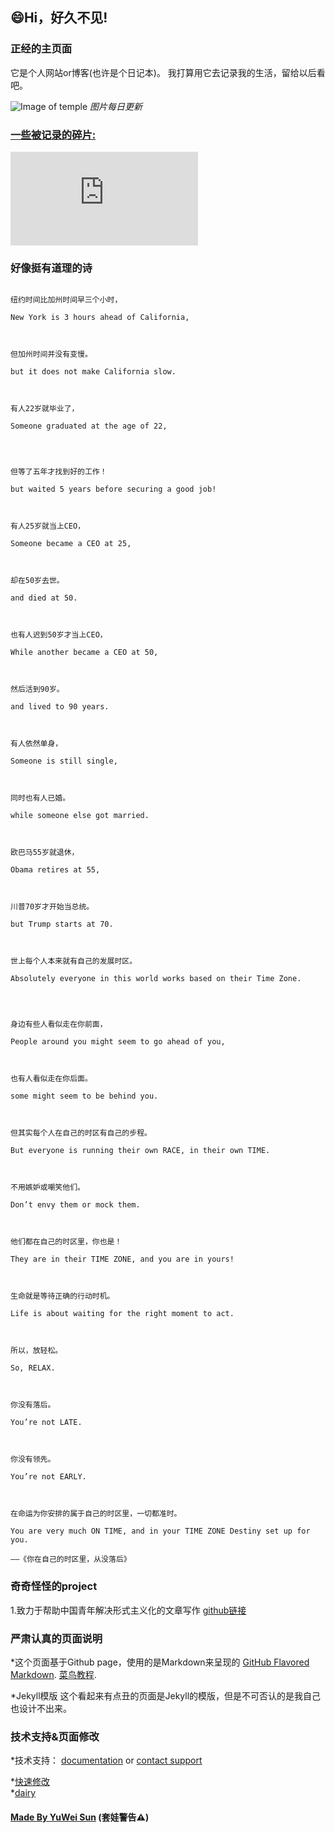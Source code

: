 ## 😄Hi，好久不见!   


### 正经的主页面   
       

它是个人网站or博客(也许是个日记本)。
我打算用它去记录我的生活，留给以后看吧。

![Image of temple](https://api.xygeng.cn/Bing/)
*图片每日更新*

### [一些被记录的碎片:](http://www.yuweisun.top/YuWei-CH.dairy.github.io/)

 
![日记本](https://pics.images.ac.cn/image/5ead3db1f3983.html)



### 好像挺有道理的诗
```

纽约时间比加州时间早三个小时，

New York is 3 hours ahead of California,



但加州时间并没有变慢。

but it does not make California slow.



有人22岁就毕业了，

Someone graduated at the age of 22,




但等了五年才找到好的工作！

but waited 5 years before securing a good job!



有人25岁就当上CEO，

Someone became a CEO at 25,



却在50岁去世。

and died at 50.



也有人迟到50岁才当上CEO，

While another became a CEO at 50,



然后活到90岁。

and lived to 90 years.



有人依然单身，

Someone is still single,



同时也有人已婚。

while someone else got married.



欧巴马55岁就退休，

Obama retires at 55,



川普70岁才开始当总统。

but Trump starts at 70.



世上每个人本来就有自己的发展时区。

Absolutely everyone in this world works based on their Time Zone.




身边有些人看似走在你前面，

People around you might seem to go ahead of you,



也有人看似走在你后面。

some might seem to be behind you.



但其实每个人在自己的时区有自己的步程。

But everyone is running their own RACE, in their own TIME.



不用嫉妒或嘲笑他们。

Don’t envy them or mock them.



他们都在自己的时区里，你也是！

They are in their TIME ZONE, and you are in yours!



生命就是等待正确的行动时机。

Life is about waiting for the right moment to act.



所以，放轻松。

So, RELAX.



你没有落后。

You’re not LATE.



你没有领先。

You’re not EARLY.



在命运为你安排的属于自己的时区里，一切都准时。

You are very much ON TIME, and in your TIME ZONE Destiny set up for you.

——《你在自己的时区里，从没落后》

```

### 奇奇怪怪的project
1.致力于帮助中国青年解决形式主义化的文章写作
[github链接](https://github.com/YuWei-CH/Formalist-articles-writer-java#形式主义文章生成器----java)

### 严肃认真的页面说明
*这个页面基于Github page，使用的是Markdown来呈现的
[GitHub Flavored Markdown](https://guides.github.com/features/mastering-markdown/).
[菜鸟教程](https://www.runoob.com/markdown/md-tutorial.html).

*Jekyll模版
这个看起来有点丑的页面是Jekyll的模版，但是不可否认的是我自己也设计不出来。

### 技术支持&页面修改

*技术支持： [documentation](https://help.github.com/categories/github-pages-basics/) or [contact support](https://github.com/contact) 

*[快速修改](https://github.com/hihitech/hihitch.github.io/edit/master/index.md)   
*[dairy](https://github.com/YuWei-CH/YuWei-CH.dairy.github.io/blob/master/index.md)  

#### [Made By YuWei Sun](www.yuweisun.top) (套娃警告⚠️)
